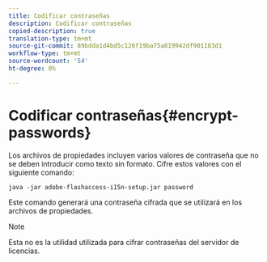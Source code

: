```yaml
---
title: Codificar contraseñas
description: Codificar contraseñas
copied-description: true
translation-type: tm+mt
source-git-commit: 89bdda1d4bd5c126f19ba75a819942df901183d1
workflow-type: tm+mt
source-wordcount: '54'
ht-degree: 0%

---
```



# Codificar contraseñas{#encrypt-passwords}

Los archivos de propiedades incluyen varios valores de contraseña que no se deben introducir como texto sin formato. Cifre estos valores con el siguiente comando:

`java -jar adobe-flashaccess-i15n-setup.jar password`

Este comando generará una contraseña cifrada que se utilizará en los archivos de propiedades.

>[!NOTE]
>Esta no es la utilidad utilizada para cifrar contraseñas del servidor de licencias.

